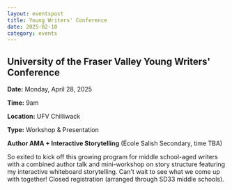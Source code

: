 ```yaml
---
layout: eventspost
title: Young Writers' Conference
date: 2025-02-10
category: events
---
```


## University of the Fraser Valley Young Writers' Conference

**Date:** Monday, April 28, 2025

**Time:** 9am

**Location:** UFV Chilliwack

**Type:** Workshop & Presentation

**Author AMA + Interactive Storytelling** (École Salish Secondary, time TBA)

So exited to kick off this growing program for middle school-aged writers with a combined author talk and mini-workshop on story structure featuring my interactive whiteboard storytelling. Can't wait to see what we come up with together! Closed registration (arranged through SD33 middle schools).
